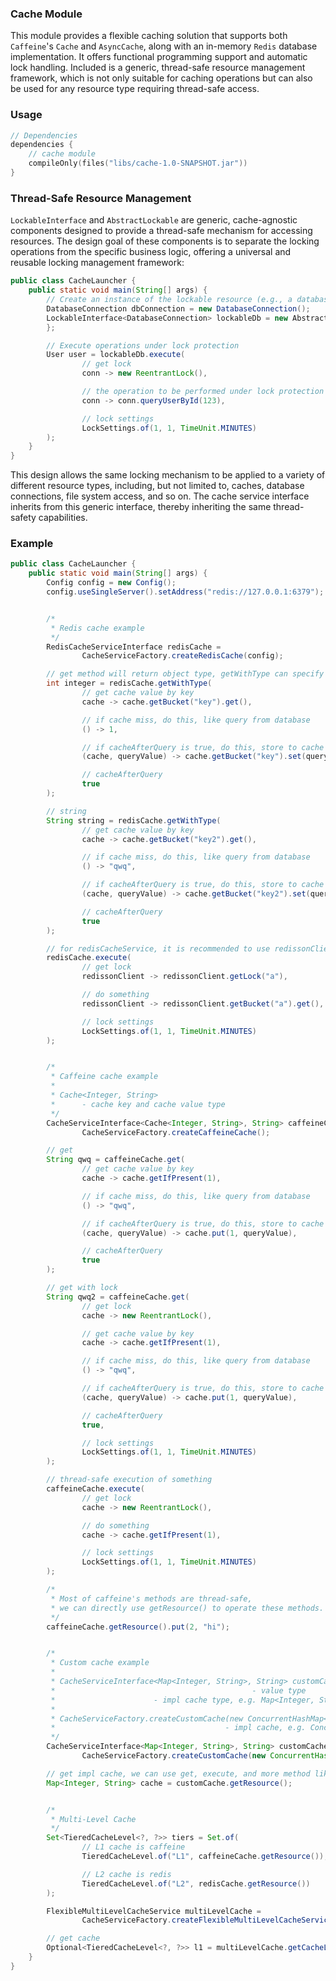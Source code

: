 ### Cache Module

This module provides a flexible caching solution that supports both `Caffeine`'s `Cache` and `AsyncCache`, along with an
in-memory `Redis` database implementation.
It offers functional programming support and automatic lock handling.
Included is a generic, thread-safe resource management framework, which is not only suitable for caching operations but
can also be used for any resource type requiring thread-safe access.

### Usage

```kotlin
// Dependencies
dependencies {
    // cache module
    compileOnly(files("libs/cache-1.0-SNAPSHOT.jar"))
}
```

### Thread-Safe Resource Management

`LockableInterface` and `AbstractLockable` are generic, cache-agnostic components designed to provide a thread-safe
mechanism for accessing resources.
The design goal of these components is to separate the locking operations from the specific business logic, offering a
universal and reusable locking management framework:

```java
public class CacheLauncher {
    public static void main(String[] args) {
        // Create an instance of the lockable resource (e.g., a database connection)
        DatabaseConnection dbConnection = new DatabaseConnection();
        LockableInterface<DatabaseConnection> lockableDb = new AbstractLockable<>(dbConnection) {
        };

        // Execute operations under lock protection
        User user = lockableDb.execute(
                // get lock
                conn -> new ReentrantLock(),

                // the operation to be performed under lock protection
                conn -> conn.queryUserById(123),

                // lock settings
                LockSettings.of(1, 1, TimeUnit.MINUTES)
        );
    }
}
```

This design allows the same locking mechanism to be applied to a variety of different resource types, including, but not
limited to, caches, database connections, file system access, and so on.
The cache service interface inherits from this generic interface, thereby inheriting the same thread-safety
capabilities.

### Example

```java
public class CacheLauncher {
    public static void main(String[] args) {
        Config config = new Config();
        config.useSingleServer().setAddress("redis://127.0.0.1:6379");


        /*
         * Redis cache example
         */
        RedisCacheServiceInterface redisCache =
                CacheServiceFactory.createRedisCache(config);

        // get method will return object type, getWithType can specify the return type
        int integer = redisCache.getWithType(
                // get cache value by key
                cache -> cache.getBucket("key").get(),

                // if cache miss, do this, like query from database
                () -> 1,

                // if cacheAfterQuery is true, do this, store to cache
                (cache, queryValue) -> cache.getBucket("key").set(queryValue),

                // cacheAfterQuery
                true
        );

        // string
        String string = redisCache.getWithType(
                // get cache value by key
                cache -> cache.getBucket("key2").get(),

                // if cache miss, do this, like query from database
                () -> "qwq",

                // if cacheAfterQuery is true, do this, store to cache
                (cache, queryValue) -> cache.getBucket("key2").set(queryValue),

                // cacheAfterQuery
                true
        );

        // for redisCacheService, it is recommended to use redissonClient to acquire the lock
        redisCache.execute(
                // get lock
                redissonClient -> redissonClient.getLock("a"),

                // do something
                redissonClient -> redissonClient.getBucket("a").get(),

                // lock settings
                LockSettings.of(1, 1, TimeUnit.MINUTES)
        );


        /*
         * Caffeine cache example
         *
         * Cache<Integer, String>
         *      - cache key and cache value type
         */
        CacheServiceInterface<Cache<Integer, String>, String> caffeineCache =
                CacheServiceFactory.createCaffeineCache();

        // get
        String qwq = caffeineCache.get(
                // get cache value by key
                cache -> cache.getIfPresent(1),

                // if cache miss, do this, like query from database
                () -> "qwq",

                // if cacheAfterQuery is true, do this, store to cache
                (cache, queryValue) -> cache.put(1, queryValue),

                // cacheAfterQuery
                true
        );

        // get with lock
        String qwq2 = caffeineCache.get(
                // get lock
                cache -> new ReentrantLock(),

                // get cache value by key
                cache -> cache.getIfPresent(1),

                // if cache miss, do this, like query from database
                () -> "qwq",

                // if cacheAfterQuery is true, do this, store to cache
                (cache, queryValue) -> cache.put(1, queryValue),

                // cacheAfterQuery
                true,

                // lock settings
                LockSettings.of(1, 1, TimeUnit.MINUTES)
        );

        // thread-safe execution of something
        caffeineCache.execute(
                // get lock
                cache -> new ReentrantLock(),

                // do something
                cache -> cache.getIfPresent(1),

                // lock settings
                LockSettings.of(1, 1, TimeUnit.MINUTES)
        );

        /*
         * Most of caffeine's methods are thread-safe,
         * we can directly use getResource() to operate these methods.
         */
        caffeineCache.getResource().put(2, "hi");


        /*
         * Custom cache example
         *
         * CacheServiceInterface<Map<Integer, String>, String> customCache
         *                                            - value type
         *                      - impl cache type, e.g. Map<Integer, String>
         *
         * CacheServiceFactory.createCustomCache(new ConcurrentHashMap<>())
         *                                      - impl cache, e.g. ConcurrentHashMap<>
         */
        CacheServiceInterface<Map<Integer, String>, String> customCache =
                CacheServiceFactory.createCustomCache(new ConcurrentHashMap<>());

        // get impl cache, we can use get, execute, and more method like other cache service
        Map<Integer, String> cache = customCache.getResource();


        /*
         * Multi-Level Cache
         */
        Set<TieredCacheLevel<?, ?>> tiers = Set.of(
                // L1 cache is caffeine
                TieredCacheLevel.of("L1", caffeineCache.getResource()),

                // L2 cache is redis
                TieredCacheLevel.of("L2", redisCache.getResource())
        );

        FlexibleMultiLevelCacheService multiLevelCache =
                CacheServiceFactory.createFlexibleMultiLevelCacheService(tiers);

        // get cache
        Optional<TieredCacheLevel<?, ?>> l1 = multiLevelCache.getCacheLevel("L1");
    }
}
```
